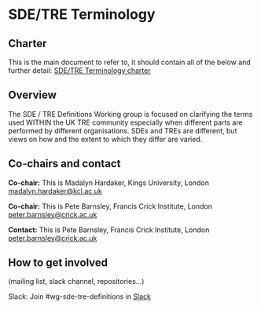 # SDE/TRE Terminology

## Charter

This is the main document to refer to, it should contain all of the below and further detail: [SDE/TRE Terminology charter](https://www.dropbox.com/scl/fo/fvttq0l9a8i1wfqrcgsdp/AKIK5j3JuXBIM-BFqY6cEAI?rlkey=oke7qkrr8b0vanabs6bg1sq46&dl=0)

## Overview

The SDE / TRE Definitions Working group is focused on clarifying the terms used WITHIN the UK TRE community especially when different parts are performed by different organisations.
SDEs and TREs are different, but views on how and the extent to which they differ are varied. 

## Co-chairs and contact

**Co-chair:**  This is Madalyn Hardaker, Kings University, London madalyn.hardaker@kcl.ac.uk

**Co-chair:**  This is Pete Barnsley, Francis Crick Institute, London  peter.barnsley@crick.ac.uk

**Contact:**  This is Pete Barnsley, Francis Crick Institute, London  peter.barnsley@crick.ac.uk

## How to get involved
(mailing list, slack channel, repositories…)

Slack: Join #wg-sde-tre-definitions in [Slack](https://join.slack.com/t/uktrecommunity/shared_invite/zt-2gep86apc-QMLyIdrC2oIIsxTRzLxUqA)

